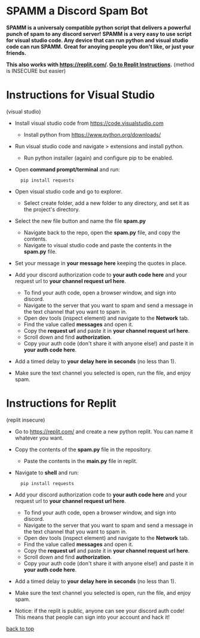 # SPAMM a Discord Spam Bot

**SPAMM is a universaly compatible python script that delivers a powerful punch of spam to any discord server!**
**SPAMM is a very easy to use script for visual studio code. Any device that can run python and visual studio code can run SPAMM.**
**Great for anoying people you don't like, or just your friends.**

**This also works with https://replit.com/. [Go to Replit Instructions](#instructions-for-replit).** (method is INSECURE but easier)

# Instructions for Visual Studio
(visual studio)
- Install visual studio code from https://code.visualstudio.com
  - Install python from https://www.python.org/downloads/

- Run visual studio code and navigate > extensions and install python.
  - Run python installer (again) and configure pip to be enabled.

- Open **command prompt/terminal** and run:

        pip install requests

- Open visual studio code and go to explorer.
  - Select create folder, add a new folder to any directory, and set it as the project's directory.

- Select the new file button and name the file **spam.py**
  - Navigate back to the repo, open the **spam.py** file, and copy the contents.
  - Navigate to visual studio code and paste the contents in the **spam.py** file.

- Set your message in **your message here** keeping the quotes in place.

- Add your discord authorization code to **your auth code here** and your request url to **your channel request url here**.
  - To find your auth code, open a browser window, and sign into discord.
  - Navigate to the server that you want to spam and send a message in the text channel that you want to spam in.
  - Open dev tools (inspect element) and navigate to the **Network** tab.
  - Find the value called **messages** and open it.
  - Copy the **request url** and paste it in **your channel request url here**.
  - Scroll down and find **authorization**.
  - Copy your auth code (don't share it with anyone else!) and paste it in **your auth code here**.

- Add a timed delay to **your delay here in seconds** (no less than 1).

- Make sure the text channel you selected is open, run the file, and enjoy spam.

# Instructions for Replit
(replit insecure)
- Go to https://replit.com/ and create a new python replit. You can name it whatever you want.

- Copy the contents of the **spam.py** file in the repository.
  - Paste the contents in the **main.py** file in replit.

- Navigate to **shell** and run:

        pip install requests

- Add your discord authorization code to **your auth code here** and your request url to **your channel request url here**.
  - To find your auth code, open a browser window, and sign into discord.
  - Navigate to the server that you want to spam and send a message in the text channel that you want to spam in.
  - Open dev tools (inspect element) and navigate to the **Network** tab.
  - Find the value called **messages** and open it.
  - Copy the **request url** and paste it in **your channel request url here**.
  - Scroll down and find **authorization**.
  - Copy your auth code (don't share it with anyone else!) and paste it in **your auth code here**.

- Add a timed delay to **your delay here in seconds** (no less than 1).

- Make sure the text channel you selected is open, run the file, and enjoy spam.

- Notice: if the replit is public, anyone can see your discord auth code! This means that people can sign into your account and hack it!

[back to top](#spamm-a-discord-spam-bot)
